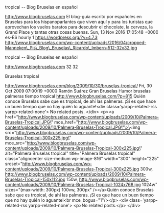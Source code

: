 tropical -- Blog Bruselas en español

http://www.blogbruselas.com El blog-guía escrito por españoles en
Bruselas para los hispanoparlantes que viven aquí y para los turistas
que aprovechan los vuelos baratos para descubrir el chocolate, la
cerveza, la Grand Place y tantas otras cosas buenas. Sun, 13 Nov 2016
17:05:48 +0000 es-ES hourly 1 https://wordpress.org/?v=4.7.3
http://www.blogbruselas.com/wp-content/uploads/2016/04/cropped-Manneken\_Pis\_Blog\_Bruselas\_Ricardo\_Imbern-512-32x32.jpg

tropical -- Blog Bruselas en español

http://www.blogbruselas.com 32 32

Bruselas tropical

http://www.blogbruselas.com/blog/2009/10/30/bruselas-tropical/ Fri, 30
Oct 2009 07:00:19 +0000 Ramón Suárez Gran Bruselas Humor bruselas
palmeras tiempo tropical http://www.blogbruselas.com/?p=815 Quién conoce
Bruselas sabe que es tropical, de ahí las palmeras. ¡Sí es que hace un
buen tiempo que no hay quién lo aguante!\<div class=\'yarpp-related-rss
yarpp-related-none\'\> No related posts. \</div\> \<p\>\<a
href=\"http://www.blogbruselas.com/wp-content/uploads/2009/10/Palmera-Bruselas-Tropical.JPG\"
mce\_href=\"http://www.blogbruselas.com/wp-content/uploads/2009/10/Palmera-Bruselas-Tropical.JPG\"\>\<img
src=\"http://www.blogbruselas.com/wp-content/uploads/2009/10/Palmera-Bruselas-Tropical-300x225.jpg\"
mce\_src=\"http://www.blogbruselas.com/wp-content/uploads/2009/10/Palmera-Bruselas-Tropical-300x225.jpg\"
alt=\"Palmera Bruselas tropical\" title=\"Palmera Bruselas tropical\"
class=\"aligncenter size-medium wp-image-816\" width=\"300\"
height=\"225\"
srcset=\"http://www.blogbruselas.com/wp-content/uploads/2009/10/Palmera-Bruselas-Tropical-300x225.jpg
300w,
http://www.blogbruselas.com/wp-content/uploads/2009/10/Palmera-Bruselas-Tropical-150x112.jpg
150w,
http://www.blogbruselas.com/wp-content/uploads/2009/10/Palmera-Bruselas-Tropical-1024x768.jpg
1024w\" sizes=\"(max-width: 300px) 100vw, 300px\" /\>\</a\>Quién conoce
Bruselas sabe que es tropical, de ahí las palmeras. ¡Sí es que hace un
buen tiempo que no hay quién lo aguante!\<br mce\_bogus=\"1\"/\>\</p\>
\<div class=\'yarpp-related-rss yarpp-related-none\'\> \<p\>No related
posts.\</p\> \</div\>
